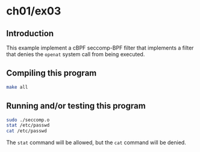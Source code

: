 # ch01/ex03

## Introduction

This example implement a cBPF seccomp-BPF filter that implements a filter that denies the `openat` system call from being executed.

## Compiling this program

```bash
make all
```

## Running and/or testing this program

```bash
sudo ./seccomp.o
stat /etc/passwd
cat /etc/passwd
```

The `stat` command will be allowed, but the `cat` command will be denied.